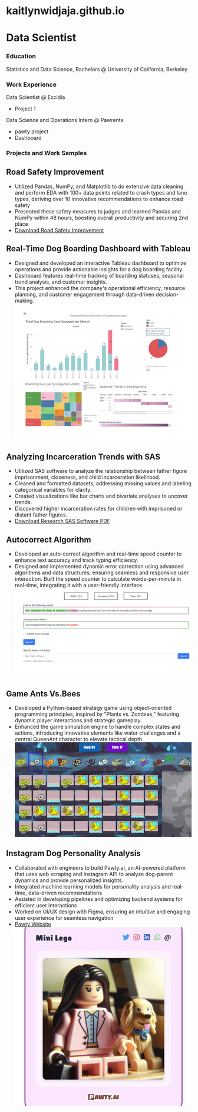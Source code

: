 # kaitlynwidjaja.github.io
# Data Scientist 
### Education 
Statistics and Data Science, Bachelors @ University of California, Berkeley

### Work Experience 
Data Scientist @ Excidia 
- Project 1

Data Science and Operations Intern @ Pawrents 
- pawty project
- Dashboard

### Projects and Work Samples

## Road Safety Improvement
- Utilized Pandas, NumPy, and Matplotlib to do extensive data cleaning and perform EDA with 100+ data points related to crash types and lane types, deriving over 10 innovative recommendations to enhance road safety
- Presented these safety measures to judges and learned Pandas and NumPy within 48 hours, boosting overall productivity and securing 2nd place
- [Download Road Safety Improvement](/assets/Showcase%20-%20Beam%20Team%20(1).pdf)


  

## Real-Time Dog Boarding Dashboard with Tableau
- Designed and developed an interactive Tableau dashboard to optimize operations and provide actionable insights for a dog boarding facility. 
- Dashboard features real-time tracking of boarding statuses, seasonal trend analysis, and customer insights. 
- This project enhanced the company's operational efficiency, resource planning, and customer engagement through data-driven decision-making.
![dog](/assets/dashboard%20pawrent.jpg)

## Analyzing Incarceration Trends with SAS
- Utilized SAS software to analyze the relationship between father figure imprisonment, closeness, and child incarceration likelihood. 
- Cleaned and formatted datasets, addressing missing values and labeling categorical variables for clarity. 
- Created visualizations like bar charts and bivariate analyses to uncover trends. 
- Discovered higher incarceration rates for children with imprisoned or distant father figures.
- [Download Research SAS Software PDF](/assets/Research%20SAS%20software.pdf)

## Autocorrect Algorithm
- Developed an auto-correct algorithm and real-time speed counter to enhance text accuracy and track typing efficiency. 
- Designed and implemented dynamic error correction using advanced algorithms and data structures, ensuring seamless and responsive user interaction. Built the speed  counter to calculate words-per-minute in real-time, integrating it with a user-friendly interface
![autocorrectimage](/assets/autocorrect.png)


## Game Ants Vs.Bees
- Developed a Python-based strategy game using object-oriented programming principles, inspired by "Plants vs. Zombies," featuring dynamic player interactions and strategic gameplay. 
- Enhanced the game simulation engine to handle complex states and actions, introducing innovative elements like water challenges and a central QueenAnt character to elevate tactical depth.
![ants](/assets/ants%20vs%20bees.gif)

## Instagram Dog Personality Analysis
- Collaborated with engineers to build Pawty.ai, an AI-powered platform that uses web scraping and Instagram API to analyze dog-parent dynamics and provide personalized insights. 
- Integrated machine learning models for personality analysis and real-time, data-driven recommendations
- Assisted in developing pipelines and optimizing backend systems for efficient user interactions
- Worked on UI/UX design with Figma, ensuring an intuitive and engaging user experience for seamless navigation
- [Pawty Website](https://pawty.ai/)
![image](/assets/pawty%20image%20.jpg)







  



